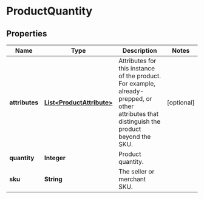 
# ProductQuantity

## Properties
Name | Type | Description | Notes
------------ | ------------- | ------------- | -------------
**attributes** | [**List&lt;ProductAttribute&gt;**](ProductAttribute.md) | Attributes for this instance of the product. For example, already-prepped, or other attributes that distinguish the product beyond the SKU. |  [optional]
**quantity** | **Integer** | Product quantity. | 
**sku** | **String** | The seller or merchant SKU. | 



